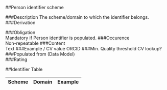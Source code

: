 ##Person identifier scheme

###Description
The scheme/domain to which the identifier belongs.
###Derivation

###Obligation	
Mandatory if Person identifier is populated.
###Occurence	
Non-repeatable
###Content	
Text
###Example / CV value
ORCID
###Min. Quality threshold
CV lookup?
###Populated from (Data Model)	
###Rating


##Identifier Table

Scheme | Domain | Example
------------ | ------------- | ---------------
